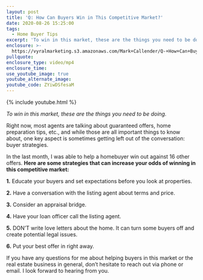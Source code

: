 ```yaml
---
layout: post
title: 'Q: How Can Buyers Win in This Competitive Market?'
date: 2020-08-26 15:25:00
tags:
  - Home Buyer Tips
excerpt: 'To win in this market, these are the things you need to be doing.'
enclosure: >-
  https://vyralmarketing.s3.amazonaws.com/Mark+Callender/Q-+How+Can+Buyers+Win+in+This+Competitive+Market_.mp4
pullquote:
enclosure_type: video/mp4
enclosure_time:
use_youtube_image: true
youtube_alternate_image:
youtube_code: ZYiwDSfesaM
---
```


{% include youtube.html %}

*To win in this market, these are the things you need to be doing.*

Right now, most agents are talking about guaranteed offers, home preparation tips, etc., and while those are all important things to know about, one key aspect is sometimes getting left out of the conversation: buyer strategies.

In the last month, I was able to help a homebuyer win out against 16 other offers. **Here are some strategies that can increase your odds of winning in this competitive market:**

**1\.** Educate your buyers and set expectations before you look at properties.

**2\.** Have a conversation with the listing agent about terms and price.

**3\.** Consider an appraisal bridge.&nbsp;

**4\.** Have your loan officer call the listing agent.

**5\.** DON’T write love letters about the home. It can turn some buyers off and create potential legal issues.

**6\.** Put your best offer in right away.

If you have any questions for me about helping buyers in this market or the real estate business in general, don’t hesitate to reach out via phone or email. I look forward to hearing from you.
